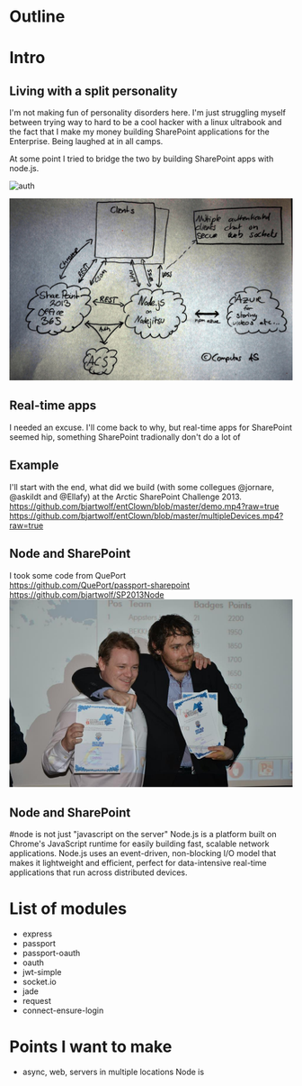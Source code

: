 # Outline
# Intro
## Living with a split personality
I'm not making fun of personality disorders here. I'm just struggling myself between trying way to hard to be a cool hacker with a linux ultrabook and the fact that I make my money building SharePoint applications for the Enterprise. Being laughed at in all camps.

At some point I tried to bridge the two by building SharePoint apps with node.js.

![auth](https://a248.e.akamai.net/camo.github.com/040c84c785b08fc19dd31c7c3f54273614621da7/687474703a2f2f7777772e676c696666792e636f6d2f707562646f632f343331383035362f4c2e706e67)

![architecture](https://github.com/bjartwolf/entClown/blob/master/architecture.jpg)

## Real-time apps
I needed an excuse. I'll come back to why, but real-time apps for SharePoint seemed hip, something SharePoint tradionally don't do a lot of 

## Example
I'll start with the end, what did we build (with some collegues @jornare, @askildt and @Ellafy) at the Arctic SharePoint Challenge 2013.
https://github.com/bjartwolf/entClown/blob/master/demo.mp4?raw=true
https://github.com/bjartwolf/entClown/blob/master/multipleDevices.mp4?raw=true

## Node and SharePoint
I took some code from QuePort  
https://github.com/QuePort/passport-sharepoint
https://github.com/bjartwolf/SP2013Node
![Winning](https://github.com/bjartwolf/entClown/blob/master/winning.jpg)
## Node and SharePoint

#node is not just "javascript on the server"
Node.js is a platform built on Chrome's JavaScript runtime for easily building fast, scalable network applications. Node.js uses an event-driven, non-blocking I/O model that makes it lightweight and efficient, perfect for data-intensive real-time applications that run across distributed devices.


# List of modules 
- express
- passport
- passport-oauth
- oauth
- jwt-simple
- socket.io
- jade
- request
- connect-ensure-login


# Points I want to make
- async, web, servers in multiple locations
  Node is 

